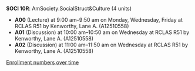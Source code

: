 **SOCI 10R**: AmSociety:SocialStruct&Culture (4 units)

- **A00** (Lecture) at 9:00 am–9:50 am on Monday, Wednesday, Friday at RCLAS R51 by Kenworthy, Lane A. (A12510558)
- **A01** (Discussion) at 10:00 am–10:50 am on Wednesday at RCLAS R51 by Kenworthy, Lane A. (A12510558)
- **A02** (Discussion) at 11:00 am–11:50 am on Wednesday at RCLAS R51 by Kenworthy, Lane A. (A12510558)

[Enrollment numbers over time](./SOCI10R.tsv)
